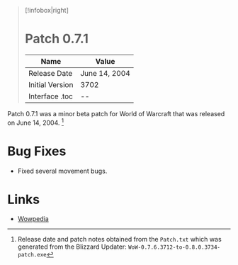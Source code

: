 > [!infobox|right]
> # Patch 0.7.1
> | Name |  Value |
> |---|---|
> | Release Date | June 14, 2004 |
> | Initial Version | 3702 |
> | Interface .toc | -- |

Patch 0.7.1 was a minor beta patch for World of Warcraft that was released on June 14, 2004. [^1]

# Bug Fixes

- Fixed several movement bugs.

# Links

- [Wowpedia](https://wowpedia.fandom.com/wiki/Patch_0.7.1)

[^1]: Release date and patch notes obtained from the `Patch.txt` which was generated from the Blizzard Updater: `WoW-0.7.6.3712-to-0.8.0.3734-patch.exe`